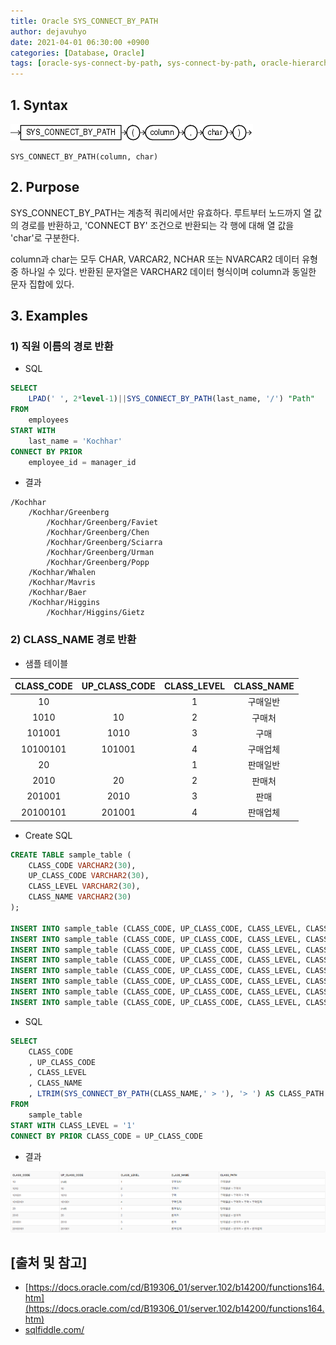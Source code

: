 ```yaml
---
title: Oracle SYS_CONNECT_BY_PATH
author: dejavuhyo
date: 2021-04-01 06:30:00 +0900
categories: [Database, Oracle]
tags: [oracle-sys-connect-by-path, sys-connect-by-path, oracle-hierarchical-function, 오라클-sys-connect-by-path, 오라클-hierarchical-function]
---
```


## 1. Syntax

![sys-connect-by-path](/assets/img/2021-04-01-oracle-sys-connect-by-path/sys-connect-by-path.gif)

```text
SYS_CONNECT_BY_PATH(column, char)
```

## 2. Purpose
SYS_CONNECT_BY_PATH는 계층적 쿼리에서만 유효하다. 루트부터 노드까지 열 값의 경로를 반환하고, 'CONNECT BY' 조건으로 반환되는 각 행에 대해 열 값을 'char'로 구분한다.

column과 char는 모두 CHAR, VARCAR2, NCHAR 또는 NVARCAR2 데이터 유형 중 하나일 수 있다. 반환된 문자열은 VARCHAR2 데이터 형식이며 column과 동일한 문자 집합에 있다.

## 3. Examples

### 1) 직원 이름의 경로 반환

* SQL

```sql
SELECT
    LPAD(' ', 2*level-1)||SYS_CONNECT_BY_PATH(last_name, '/') "Path"
FROM
    employees
START WITH
    last_name = 'Kochhar'
CONNECT BY PRIOR
    employee_id = manager_id
```

* 결과

```text
/Kochhar
    /Kochhar/Greenberg
        /Kochhar/Greenberg/Faviet
        /Kochhar/Greenberg/Chen
        /Kochhar/Greenberg/Sciarra
        /Kochhar/Greenberg/Urman
        /Kochhar/Greenberg/Popp
    /Kochhar/Whalen
    /Kochhar/Mavris
    /Kochhar/Baer
    /Kochhar/Higgins
        /Kochhar/Higgins/Gietz
```

### 2) CLASS_NAME 경로 반환

* 샘플 테이블

| CLASS_CODE | UP_CLASS_CODE | CLASS_LEVEL | CLASS_NAME |
|:-----:|:-----:|:-----:|:-----:|
| 10 |  | 1 | 구매일반 |
| 1010 | 10 | 2 | 구매처 |
| 101001 | 1010 | 3 | 구매 |
| 10100101 | 101001 | 4 | 구매업체 |
| 20 |  | 1 | 판매일반 |
| 2010 | 20 | 2 | 판매처 |
| 201001 | 2010 | 3 | 판매 |
| 20100101 | 201001 | 4 | 판매업체 |

* Create SQL

```sql
CREATE TABLE sample_table (
    CLASS_CODE VARCHAR2(30),
    UP_CLASS_CODE VARCHAR2(30),
    CLASS_LEVEL VARCHAR2(30),
    CLASS_NAME VARCHAR2(30)
);

INSERT INTO sample_table (CLASS_CODE, UP_CLASS_CODE, CLASS_LEVEL, CLASS_NAME) VALUES ('10', '', '1', '구매일반');
INSERT INTO sample_table (CLASS_CODE, UP_CLASS_CODE, CLASS_LEVEL, CLASS_NAME) VALUES ('1010', '10', '2', '구매처');
INSERT INTO sample_table (CLASS_CODE, UP_CLASS_CODE, CLASS_LEVEL, CLASS_NAME) VALUES ('101001', '1010', '3', '구매');
INSERT INTO sample_table (CLASS_CODE, UP_CLASS_CODE, CLASS_LEVEL, CLASS_NAME) VALUES ('10100101', '101001', '4', '구매업체');
INSERT INTO sample_table (CLASS_CODE, UP_CLASS_CODE, CLASS_LEVEL, CLASS_NAME) VALUES ('20', '', '1', '판매일반');
INSERT INTO sample_table (CLASS_CODE, UP_CLASS_CODE, CLASS_LEVEL, CLASS_NAME) VALUES ('2010', '20', '2', '판매처');
INSERT INTO sample_table (CLASS_CODE, UP_CLASS_CODE, CLASS_LEVEL, CLASS_NAME) VALUES ('201001', '2010', '3', '판매');
INSERT INTO sample_table (CLASS_CODE, UP_CLASS_CODE, CLASS_LEVEL, CLASS_NAME) VALUES ('20100101', '201001', '4', '판매업체');
```

* SQL

```sql
SELECT
    CLASS_CODE
    , UP_CLASS_CODE
    , CLASS_LEVEL
    , CLASS_NAME  
    , LTRIM(SYS_CONNECT_BY_PATH(CLASS_NAME,' > '), '> ') AS CLASS_PATH
FROM
    sample_table
START WITH CLASS_LEVEL = '1'
CONNECT BY PRIOR CLASS_CODE = UP_CLASS_CODE
```

* 결과

![sys-connect-by-path-example](/assets/img/2021-04-01-oracle-sys-connect-by-path/sys-connect-by-path-example.png)

## [출처 및 참고]
* [https://docs.oracle.com/cd/B19306_01/server.102/b14200/functions164.htm](https://docs.oracle.com/cd/B19306_01/server.102/b14200/functions164.htm)
* [sqlfiddle.com/](sqlfiddle.com/)

